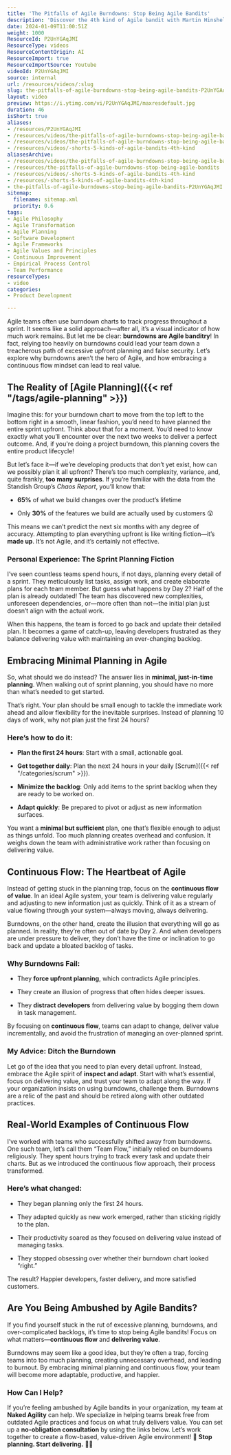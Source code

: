 ```yaml
---
title: 'The Pitfalls of Agile Burndowns: Stop Being Agile Bandits'
description: 'Discover the 4th kind of Agile bandit with Martin Hinshelwood! Uncover insights on burndown charts and enhance your Agile journey. #Agile #Scrum #Shorts'
date: 2024-01-09T11:00:51Z
weight: 1000
ResourceId: P2UnYGAqJMI
ResourceType: videos
ResourceContentOrigin: AI
ResourceImport: true
ResourceImportSource: Youtube
videoId: P2UnYGAqJMI
source: internal
url: /resources/videos/:slug
slug: the-pitfalls-of-agile-burndowns-stop-being-agile-bandits-P2UnYGAqJMI
layout: video
preview: https://i.ytimg.com/vi/P2UnYGAqJMI/maxresdefault.jpg
duration: 46
isShort: true
aliases:
- /resources/P2UnYGAqJMI
- /resources/videos/the-pitfalls-of-agile-burndowns-stop-being-agile-bandits-P2UnYGAqJMI
- /resources/videos/the-pitfalls-of-agile-burndowns-stop-being-agile-bandits
- /resources/videos/-shorts-5-kinds-of-agile-bandits-4th-kind
aliasesArchive:
- /resources/videos/the-pitfalls-of-agile-burndowns-stop-being-agile-bandits
- /resources/the-pitfalls-of-agile-burndowns-stop-being-agile-bandits
- /resources/videos/-shorts-5-kinds-of-agile-bandits-4th-kind
- /resources/-shorts-5-kinds-of-agile-bandits-4th-kind
- the-pitfalls-of-agile-burndowns-stop-being-agile-bandits-P2UnYGAqJMI
sitemap:
  filename: sitemap.xml
  priority: 0.6
tags:
- Agile Philosophy
- Agile Transformation
- Agile Planning
- Software Development
- Agile Frameworks
- Agile Values and Principles
- Continuous Improvement
- Empirical Process Control
- Team Performance
resourceTypes:
- video
categories:
- Product Development

---
```

Agile teams often use burndown charts to track progress throughout a sprint. It seems like a solid approach—after all, it’s a visual indicator of how much work remains. But let me be clear: **burndowns are Agile banditry**! In fact, relying too heavily on burndowns could lead your team down a treacherous path of excessive upfront planning and false security. Let’s explore why burndowns aren’t the hero of Agile, and how embracing a continuous flow mindset can lead to real value.

## **The Reality of [Agile Planning]({{< ref "/tags/agile-planning" >}})**

Imagine this: for your burndown chart to move from the top left to the bottom right in a smooth, linear fashion, you’d need to have planned the entire sprint upfront. Think about that for a moment. You’d need to know exactly what you’ll encounter over the next two weeks to deliver a perfect outcome. And, if you're doing a project burndown, this planning covers the entire product lifecycle!

But let’s face it—if we’re developing products that don’t yet exist, how can we possibly plan it all upfront? There’s too much complexity, variance, and, quite frankly, **too many surprises**. If you’re familiar with the data from the Standish Group’s _Chaos Report_, you’ll know that:

- **65%** of what we build changes over the product’s lifetime

- Only **30%** of the features we build are actually used by customers 😲

This means we can’t predict the next six months with any degree of accuracy. Attempting to plan everything upfront is like writing fiction—it’s **made up**. It’s not Agile, and it’s certainly not effective.

### **Personal Experience: The Sprint Planning Fiction**

I’ve seen countless teams spend hours, if not days, planning every detail of a sprint. They meticulously list tasks, assign work, and create elaborate plans for each team member. But guess what happens by Day 2? Half of the plan is already outdated! The team has discovered new complexities, unforeseen dependencies, or—more often than not—the initial plan just doesn’t align with the actual work.

When this happens, the team is forced to go back and update their detailed plan. It becomes a game of catch-up, leaving developers frustrated as they balance delivering value with maintaining an ever-changing backlog.

## **Embracing Minimal Planning in Agile**

So, what should we do instead? The answer lies in **minimal, just-in-time planning**. When walking out of sprint planning, you should have no more than what’s needed to get started.

That’s right. Your plan should be small enough to tackle the immediate work ahead and allow flexibility for the inevitable surprises. Instead of planning 10 days of work, why not plan just the first 24 hours?

### **Here’s how to do it:**

- **Plan the first 24 hours**: Start with a small, actionable goal.

- **Get together daily**: Plan the next 24 hours in your daily [Scrum]({{< ref "/categories/scrum" >}}).

- **Minimize the backlog**: Only add items to the sprint backlog when they are ready to be worked on.

- **Adapt quickly**: Be prepared to pivot or adjust as new information surfaces.

You want a **minimal but sufficient** plan, one that’s flexible enough to adjust as things unfold. Too much planning creates overhead and confusion. It weighs down the team with administrative work rather than focusing on delivering value.

## **Continuous Flow: The Heartbeat of Agile**

Instead of getting stuck in the planning trap, focus on the **continuous flow of value**. In an ideal Agile system, your team is delivering value regularly and adjusting to new information just as quickly. Think of it as a stream of value flowing through your system—always moving, always delivering.

Burndowns, on the other hand, create the illusion that everything will go as planned. In reality, they’re often out of date by Day 2. And when developers are under pressure to deliver, they don’t have the time or inclination to go back and update a bloated backlog of tasks.

### **Why Burndowns Fail:**

- They **force upfront planning**, which contradicts Agile principles.

- They create an illusion of progress that often hides deeper issues.

- They **distract developers** from delivering value by bogging them down in task management.

By focusing on **continuous flow**, teams can adapt to change, deliver value incrementally, and avoid the frustration of managing an over-planned sprint.

### **My Advice: Ditch the Burndown**

Let go of the idea that you need to plan every detail upfront. Instead, embrace the Agile spirit of **inspect and adapt**. Start with what’s essential, focus on delivering value, and trust your team to adapt along the way. If your organization insists on using burndowns, challenge them. Burndowns are a relic of the past and should be retired along with other outdated practices.

## **Real-World Examples of Continuous Flow**

I’ve worked with teams who successfully shifted away from burndowns. One such team, let’s call them “Team Flow,” initially relied on burndowns religiously. They spent hours trying to track every task and update their charts. But as we introduced the continuous flow approach, their process transformed.

### **Here’s what changed:**

- They began planning only the first 24 hours.

- They adapted quickly as new work emerged, rather than sticking rigidly to the plan.

- Their productivity soared as they focused on delivering value instead of managing tasks.

- They stopped obsessing over whether their burndown chart looked “right.”

The result? Happier developers, faster delivery, and more satisfied customers.

## **Are You Being Ambushed by Agile Bandits?**

If you find yourself stuck in the rut of excessive planning, burndowns, and over-complicated backlogs, it’s time to stop being Agile bandits! Focus on what matters—**continuous flow** and **delivering value**.

Burndowns may seem like a good idea, but they’re often a trap, forcing teams into too much planning, creating unnecessary overhead, and leading to burnout. By embracing minimal planning and continuous flow, your team will become more adaptable, productive, and happier.

### **How Can I Help?**

If you’re feeling ambushed by Agile bandits in your organization, my team at **Naked Agility** can help. We specialize in helping teams break free from outdated Agile practices and focus on what truly delivers value. You can set up a **no-obligation consultation** by using the links below. Let’s work together to create a flow-based, value-driven Agile environment! 🚀 **Stop planning. Start delivering.** 🏃‍♂️
